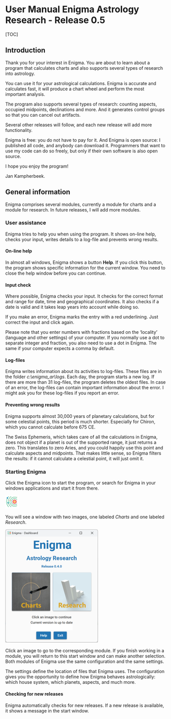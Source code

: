 # User Manual Enigma Astrology Research - Release 0.5

[TOC]

## Introduction

Thank you for your interest in Enigma. 
You are about to learn about a program that calculates charts and also supports several types of research into astrology.

You can use it for your astrological calculations. Enigma is accurate and calculates fast, it will produce a chart wheel and perform the most important analysis.

The program also supports several types of research: counting aspects, occupied midpoints, declinations and more. 
And it generates control groups so that you can cancel out artifacts.

Several other releases will follow, and each new release will add more functionality.

Enigma is free: you do not have to pay for it. 
And Enigma is open source: I published all code, and anybody can download it. 
Programmers that want to use my code can do so freely, but only if their own software is also open source.

I hope you enjoy the program!

Jan Kampherbeek.



## General information
Enigma comprises several modules, currently a module for charts and a module for research.
In future releases, I will add more modules.

### User assistance
Enigma tries to help you when using the program. 
It shows on-line help, checks your input, writes details to a log-file and prevents wrong results.

#### On-line help
In almost all windows, Enigma shows a button **Help**. 
If you click this button, the program shows specific information for the current window.
You need to close the help window before you can continue.

#### Input check
Where possible, Enigma checks your input. 
It checks for the correct format and range for date, time and geographical coordinates. 
It also checks if a date is valid and it takes leap years into account while doing so.

If you make an error, Enigma marks the entry with a red underlining. Just correct the input and click again.

Please note that you enter numbers with fractions based on the ‘locality’ (language and other settings) of your computer. 
If you normally use a dot to separate integer and fraction, you also need to use a dot in Enigma. 
The same if your computer expects a comma by default.

#### Log-files
Enigma writes information about its activities to log-files. 
These files are in the folder *c:\enigma_ar\logs*. Each day, the program starts a new log. 
If there are more than 31 log-files, the program deletes the oldest files. 
In case of an error, the log-files can contain important information about the error. 
I might ask you for these log-files if you report an error.

#### Preventing wrong results
Enigma supports almost 30,000 years of planetary calculations, but for some celestial points, this period is much shorter. 
Especially for Chiron, which you cannot calculate before 675 CE.

The Swiss Ephemeris, which takes care of all the calculations in Enigma, does not object if a planet is out of the 
supported range, it just returns a zero. 
This translates to zero Aries, and you could happily use this point and calculate aspects and midpoints. 
That makes little sense, so Enigma filters the results: if it cannot calculate a celestial point, it will just omit it.


### Starting Enigma

Click the Enigma icon to start the program, or search for Enigma in your windows applications and start it from there.

<img src="img/start-icon.png" style="zoom:50%;" />

You will see a window with two images, one labeled *Charts* and one labeled *Research*.

<img src="img/start.png" style="zoom: 50%;" />

Click an image to go to the corresponding module. 
If you finish working in a module, you will return to this start window and can make another selection.
Both modules of Enigma use the same configuration and the same settings.

The settings define the location of files that Enigma uses. The configuration gives you the opportunity to define how Enigma behaves astrologically: which house system, which planets, aspects, and much more.

#### Checking for new releases
Enigma automatically checks for new releases. If a new release is available, it shows a message in the start window.